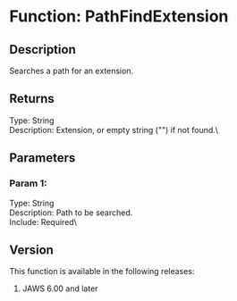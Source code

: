 # Function: PathFindExtension

## Description

Searches a path for an extension.

## Returns

Type: String\
Description: Extension, or empty string (\"\") if not found.\

## Parameters

### Param 1:

Type: String\
Description: Path to be searched.\
Include: Required\

## Version

This function is available in the following releases:

1.  JAWS 6.00 and later
